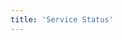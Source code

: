 ```yaml
---
title: 'Service Status'
---
```





<column class="service-status__hero-container">

<block>

<service-status-hero></service-status-hero>

</block>

</column>





<column >

<block>

<service-status-alert></service-status-alert>

</block>

</column>





<column >

<block>

<service-table></service-table>

</block>

</column>